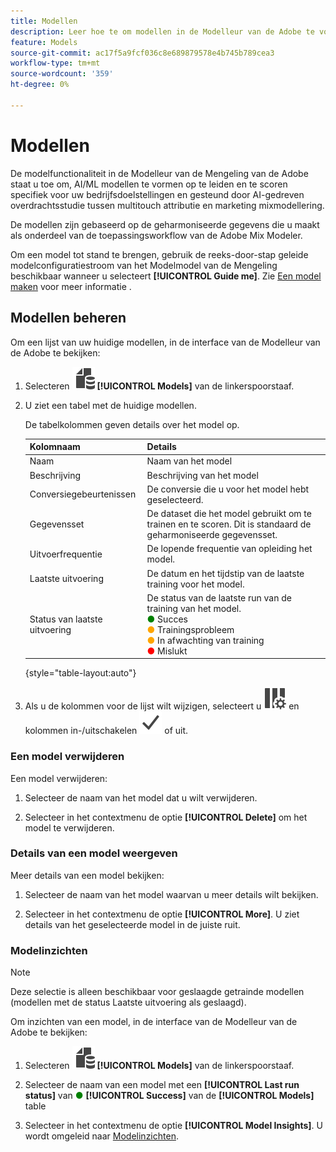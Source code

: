 ```yaml
---
title: Modellen
description: Leer hoe te om modellen in de Modelleur van de Adobe te vormen en te gebruiken.
feature: Models
source-git-commit: ac17f5a9fcf036c8e689879578e4b745b789cea3
workflow-type: tm+mt
source-wordcount: '359'
ht-degree: 0%

---
```



# Modellen

De modelfunctionaliteit in de Modelleur van de Mengeling van de Adobe staat u toe om, AI/ML modellen te vormen op te leiden en te scoren specifiek voor uw bedrijfsdoelstellingen en gesteund door AI-gedreven overdrachtsstudie tussen multitouch attributie en marketing mixmodellering.

De modellen zijn gebaseerd op de geharmoniseerde gegevens die u maakt als onderdeel van de toepassingsworkflow van de Adobe Mix Modeler.

Om een model tot stand te brengen, gebruik de reeks-door-stap geleide modelconfiguratiestroom van het Modelmodel van de Mengeling beschikbaar wanneer u selecteert **[!UICONTROL Guide me]**. Zie [Een model maken](create.md) voor meer informatie .

## Modellen beheren

Om een lijst van uw huidige modellen, in de interface van de Modelleur van de Adobe te bekijken:

1. Selecteren ![](../assets/icons/FileData.svg) **[!UICONTROL Models]** van de linkerspoorstaaf.

1. U ziet een tabel met de huidige modellen.

   De tabelkolommen geven details over het model op.

   | Kolomnaam | Details |
   |---|---|
   | Naam | Naam van het model |
   | Beschrijving | Beschrijving van het model |
   | Conversiegebeurtenissen | De conversie die u voor het model hebt geselecteerd. |
   | Gegevensset | De dataset die het model gebruikt om te trainen en te scoren. Dit is standaard de geharmoniseerde gegevensset. |
   | Uitvoerfrequentie | De lopende frequentie van opleiding het model. |
   | Laatste uitvoering | De datum en het tijdstip van de laatste training voor het model. |
   | Status van laatste uitvoering | De status van de laatste run van de training van het model. <br/><span style="color:green">●</span> Succes<br/><span style="color:orange">●</span> Trainingsprobleem<br/> <span style="color:orange">●</span> In afwachting van training <br/><span style="color:red">●</span> Mislukt |

   {style="table-layout:auto"}

1. Als u de kolommen voor de lijst wilt wijzigen, selecteert u ![Kolominstellingen](../assets/icons/ColumnSetting.svg) en kolommen in-/uitschakelen ![Controleren](../assets/icons/Checkmark.svg) of uit.

### Een model verwijderen

Een model verwijderen:

1. Selecteer de naam van het model dat u wilt verwijderen.

1. Selecteer in het contextmenu de optie **[!UICONTROL Delete]** om het model te verwijderen.

### Details van een model weergeven

Meer details van een model bekijken:

1. Selecteer de naam van het model waarvan u meer details wilt bekijken.

1. Selecteer in het contextmenu de optie **[!UICONTROL More]**. U ziet details van het geselecteerde model in de juiste ruit.



### Modelinzichten

>[!NOTE]
>
>Deze selectie is alleen beschikbaar voor geslaagde getrainde modellen (modellen met de status Laatste uitvoering als geslaagd).
>

Om inzichten van een model, in de interface van de Modelleur van de Adobe te bekijken:

1. Selecteren ![](../assets/icons/FileData.svg) **[!UICONTROL Models]** van de linkerspoorstaaf.

1. Selecteer de naam van een model met een **[!UICONTROL Last run status]** van <span style="color:green">●</span> **[!UICONTROL Success]** van de **[!UICONTROL Models]** table

1. Selecteer in het contextmenu de optie **[!UICONTROL Model Insights]**. U wordt omgeleid naar [Modelinzichten](insights.md).


